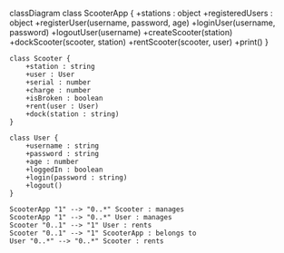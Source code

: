classDiagram
    class ScooterApp {
        +stations : object
        +registeredUsers : object
        +registerUser(username, password, age)
        +loginUser(username, password)
        +logoutUser(username)
        +createScooter(station)
        +dockScooter(scooter, station)
        +rentScooter(scooter, user)
        +print()
    }
    
    class Scooter {
        +station : string
        +user : User
        +serial : number
        +charge : number
        +isBroken : boolean
        +rent(user : User)
        +dock(station : string)
    }

    class User {
        +username : string
        +password : string
        +age : number
        +loggedIn : boolean
        +login(password : string)
        +logout()
    }

    ScooterApp "1" --> "0..*" Scooter : manages
    ScooterApp "1" --> "0..*" User : manages
    Scooter "0..1" --> "1" User : rents
    Scooter "0..1" --> "1" ScooterApp : belongs to
    User "0..*" --> "0..*" Scooter : rents
